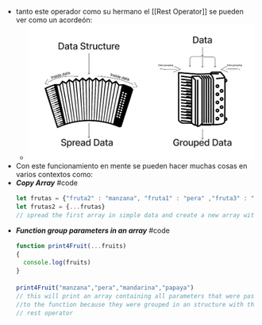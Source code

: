 - tanto este operador como su hermano el [[Rest Operator]] se pueden ver como un acordeón:
	- ![Untitled.png](../assets/Untitled_1650909525093_0.png)
- Con este funcionamiento en mente se pueden hacer muchas cosas en varios contextos como:
- ***Copy Array*** #code
  ```javascript
  let frutas = {"fruta2" : "manzana", "fruta1" : "pera" ,"fruta3" : "papaya"}
  let frutas2 = {...frutas}
  // spread the first array in simple data and create a new array with it
  ```
- ***Function group parameters in an array*** #code
  ```javascript
  function print4Fruit(...fruits)
  {
    console.log(fruits)
  }
  
  print4Fruit("manzana","pera","mandarina","papaya")
  // this will print an array containing all parameters that were passed 
  //to the function because they were grouped in an structure with the
  // rest operator
  ```